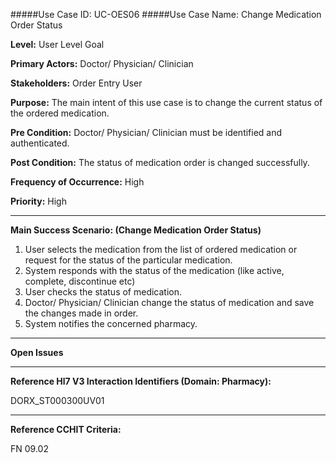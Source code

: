 #####Use Case ID: UC-OES06
#####Use Case Name: Change Medication Order Status

**Level:**                     User Level Goal

**Primary Actors:**            Doctor/ Physician/ Clinician 

**Stakeholders:**              Order Entry User

**Purpose:**                   The main intent of this use case is to change the current status of the ordered medication.

**Pre Condition:**             Doctor/ Physician/ Clinician must be identified and authenticated.  

**Post Condition:**            The status of medication order is changed successfully.

**Frequency of Occurrence:**   High

**Priority:**                  High
__________________________________________________________
**Main Success Scenario: (Change Medication Order Status)**

1.	User selects the medication from the list of ordered medication or request for the status of the particular medication.
2.	System responds with the status of the medication (like active, complete, discontinue etc)
3.	User checks the status of medication. 
4.	Doctor/ Physician/ Clinician change the status of medication and save the changes made in order.
5.	System notifies the concerned pharmacy.


_______________________________________________________________
**Open Issues**


_______________________________________________________________
**Reference Hl7 V3 Interaction Identifiers (Domain: Pharmacy):**

DORX_ST000300UV01
_______________________________________________________________
**Reference CCHIT Criteria:**

FN 09.02
